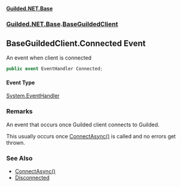 
#### [Guilded.NET.Base](Guilded_NET_Base 'Guilded.NET.Base')
### [Guilded.NET.Base](Guilded_NET_Base#Guilded_NET_Base 'Guilded.NET.Base').[BaseGuildedClient](BaseGuildedClient 'Guilded.NET.Base.BaseGuildedClient')
## BaseGuildedClient.Connected Event

An event when client is connected
```csharp
public event EventHandler Connected;
```


#### Event Type
[System.EventHandler](https://docs.microsoft.com/en-us/dotnet/api/System.EventHandler 'System.EventHandler')

### Remarks
  
An event that occurs once Guilded client connects to Guilded.  
  
This usually occurs once [ConnectAsync()](BaseGuildedClient_ConnectAsync() 'Guilded.NET.Base.BaseGuildedClient.ConnectAsync()') is called and no errors get thrown.

### See Also
- [ConnectAsync()](BaseGuildedClient_ConnectAsync() 'Guilded.NET.Base.BaseGuildedClient.ConnectAsync()')
- [Disconnected](BaseGuildedClient_Disconnected 'Guilded.NET.Base.BaseGuildedClient.Disconnected')